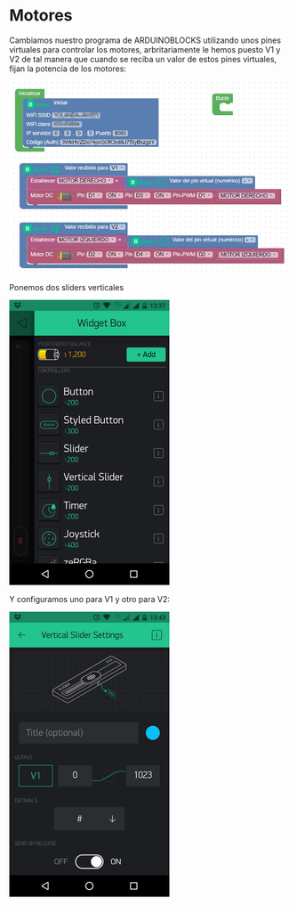 # Motores

Cambiamos nuestro programa de ARDUINOBLOCKS utilizando unos pines virtuales para controlar los motores, arbritariamente le hemos puesto V1 y V2 de tal manera que cuando se reciba un valor de estos pines virtuales, fijan la potencia de los motores:

![](/assets/blynk33.jpg)

Ponemos dos sliders verticales

![](/assets/blynk26.png)

Y configuramos uno para V1 y otro para V2:

![](/assets/blynk34.png)
